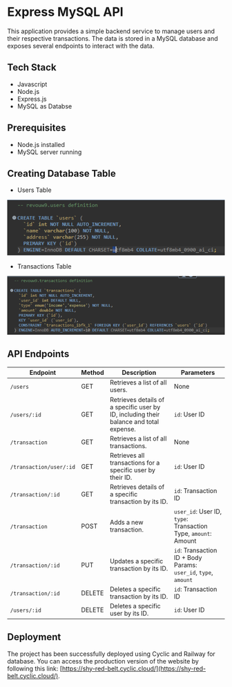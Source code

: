 # Express MySQL API

This application provides a simple backend service to manage users and their respective transactions. The data is stored in a MySQL database and exposes several endpoints to interact with the data.

## Tech Stack

- Javascript
- Node.js
- Express.js
- MySQL as Databse

## Prerequisites

- Node.js installed
- MySQL server running

## Creating Database Table

- Users Table

![users](users.png)

- Transactions Table

![trans](trans.png)

## API Endpoints

| Endpoint                | Method | Description                                                                            | Parameters                                                      |
| ----------------------- | ------ | -------------------------------------------------------------------------------------- | --------------------------------------------------------------- |
| `/users`                | GET    | Retrieves a list of all users.                                                         | None                                                            |
| `/users/:id`            | GET    | Retrieves details of a specific user by ID, including their balance and total expense. | `id`: User ID                                                   |
| `/transaction`          | GET    | Retrieves a list of all transactions.                                                  | None                                                            |
| `/transaction/user/:id` | GET    | Retrieves all transactions for a specific user by their ID.                            | `id`: User ID                                                   |
| `/transaction/:id`      | GET    | Retrieves details of a specific transaction by its ID.                                 | `id`: Transaction ID                                            |
| `/transaction`          | POST   | Adds a new transaction.                                                                | `user_id`: User ID, `type`: Transaction Type, `amount`: Amount  |
| `/transaction/:id`      | PUT    | Updates a specific transaction by its ID.                                              | `id`: Transaction ID + Body Params: `user_id`, `type`, `amount` |
| `/transaction/:id`      | DELETE | Deletes a specific transaction by its ID.                                              | `id`: Transaction ID                                            |
| `/users/:id`            | DELETE | Deletes a specific user by its ID.                                                     | `id`: User ID                                                   |

## Deployment

The project has been successfully deployed using Cyclic and Railway for database. You can access the production version of the website by following this link: [https://shy-red-belt.cyclic.cloud/](https://shy-red-belt.cyclic.cloud/).
